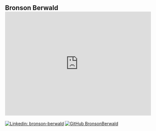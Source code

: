 <h2> Bronson Berwald
<iframe src="https://giphy.com/embed/JqmupuTVZYaQX5s094" width="480" height="344" frameBorder="0" class="giphy-embed" allowFullScreen></iframe></h2>

[![Linkedin: bronson-berwald](https://img.shields.io/badge/-bronsonberwald-blue?style=flat-square&logo=Linkedin&logoColor=white&link=https://www.linkedin.com/in/bronson-berwald/)](https://www.linkedin.com/in/bronson-berwald/)
[![GitHub BronsonBerwald](https://img.shields.io/github/followers/BronsonBerwald?label=follow&style=social)](https://github.com/BronsonBerwald)
